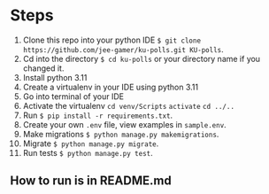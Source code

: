 # Steps
1. Clone this repo into your python IDE `$ git clone https://github.com/jee-gamer/ku-polls.git KU-polls`.
2. Cd into the directory `$ cd ku-polls` or your directory name if you changed it.
3. Install python 3.11
4. Create a virtualenv in your IDE using python 3.11
5. Go into terminal of your IDE
6. Activate the virtualenv `cd venv/Scripts`
`activate`
`cd ../..` <br>
7. Run `$ pip install -r requirements.txt`.
8. Create your own `.env` file, view examples in `sample.env`.
9. Make migrations `$ python manage.py makemigrations`.
10. Migrate `$ python manage.py migrate`.
11. Run tests `$ python manage.py test`.

## How to run is in README.md
